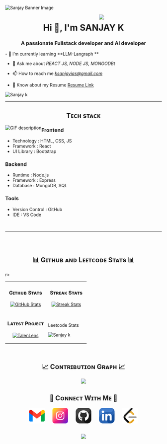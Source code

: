 ![Sanjay  Banner Image](./banner.png)

<div>
  <img align="right" width="40%" src="https://owlbertsio-resized.s3.amazonaws.com/Popper.psd.full.png">
</div>

<h1 align="center">Hi 👋, I'm SANJAY K </h1>
<h3 align="center">A passionate Fullstack developer and AI developer</h3>
- 🌱 I’m currently learning **LLM-Langraph **

- 💬 Ask me about *REACT JS, NODE JS, MONGODBt*

- 📫 How to reach me *ksanjayias@gmail.com*

- 📄 Know about my Resume [Resume Link](https://github.com/Sanjayraj-k/Sanjayraj-k/blob/main/Resume.pdf)

<p align="left">
  <img src="https://komarev.com/ghpvc/?username=Sanjayraj-k&label=Profile%20views&color=CE5842&style=for-the-badge&logo=star" alt="Sanjay k" style="padding-right:20px;" />
</p>


---


<h2 align="center">Tᴇᴄʜ sᴛᴀᴄᴋ</h2> 
<picture>
  <source media="(prefers-color-scheme: dark)" srcset="./Skills_Animation_Dark.gif">
  <source media="(prefers-color-scheme: light)" srcset="./Skills_Animation_White.gif">
  <img align="left" alt="GIF description" src="./Skills_Animation_White.gif">
</picture>

<h3 align="left">Frontend</h3>
<ul>
  <li><span>Technology : </span> <span>HTML, CSS, JS</span></li>
  <li><span>Framework  : </span> <span>React</span></li>
  <li><span>UI Library :</span> <span> Bootstrap</span></li>
</ul>

<h3 align="left">Backend</h3>
<ul>
  <li><span>Runtime   : </span> <span>Node.js</span></li>
  <li><span>Framework : </span> <span>Express</span></li>
  <li><span>Database  : </span> <span>MongoDB, SQL</span></li>
</ul>

<h3 align="left">Tools</h3>
<ul>
  <li><span>Version Control : </span> <span>GitHub</span></li>
  <li><span>IDE             : </span> <span>VS Code</span></li>
</ul>
<br />


---

<br />
<br />


<!--Github stats Table--> 
<h2 align="center">📊 Gɪᴛʜᴜʙ ᴀɴᴅ Lᴇᴇᴛᴄᴏᴅᴇ Sᴛᴀᴛs 📊</h2>


<table width="100%">
  <tr>
    <td width="50%">
      <h3 align="center"><strong>Gɪᴛʜᴜʙ Sᴛᴀᴛs</strong></h3>
      <p align="center">
        <a href="https://github.com/Sanjayraj-k">
          <img align="center" src="https://github-readme-stats.vercel.app/api?username=Sanjayraj-k&count_private=true&show_icons=true&theme=nightowl&bg_color=0,000000,441350&title_color=c56a90&text_color=ffffff&rank_icon=github&hide=prs,issues,contribs&show=reviews,prs_merged,prs_merged_percentage" alt="GitHub Stats" />
        </a>
      </p>
    </td>
    <td width="50%">
      <h3 align="center"><strong>Sᴛʀᴇᴀᴋ Sᴛᴀᴛs</strong></h3>
      <p align="center">
        <a href="https://github.com/Sanjayraj-k">
          <img align="center" src="https://streak-stats.demolab.com?user=Sanjayraj-k&theme=nightowl&background=0,000000,441350&fire=ffeb95&ring=ffeb95&sideNums=ffffff&sideLabels=ffffff&dates=c56a90&currStreakNum=ffffff" alt="Streak Stats" />
        </a>
      </p>
    </td>
  </tr>
    <tr>
      r>
    <td width="50%">
      <h3 align="center"><strong>Lᴀᴛᴇsᴛ Pʀᴏᴊᴇᴄᴛ</strong></h3>
      <p align="center">
        <a href="https://github.com/jeyachandranj/TalenLens.git">
          <img align="center" width="470" src="https://github-readme-stats.vercel.app/api/pin/?username=Sanjayraj-k&repo=Hall-Mangement&theme=nightowl&show_owner=true&bg_color=0,000000,441350&title_color=c56a90&text_color=ffffff" alt="TalenLens" />
        </a>
      </p>
    </td>
      <td>
    <p>Leetcode Stats</p>
    <img src="https://leetcard.jacoblin.cool/Sanjayrajk?ext=activity"  alt="Sanjay k" >
  </td>
</tr>
</table>
<br />

<!--Contribution Graph-->
<h2 align="center">📈 Cᴏɴᴛʀɪʙᴜᴛɪᴏɴ Gʀᴀᴘʜ 📈</h2>
<div align="center">
    <img src="https://github-readme-activity-graph.vercel.app/graph?username=Sanjayraj-k&bg_color=220a28&&color=ffffff&line=c56a90&point=ffeb95&area=false&hide_border=false" border-radius="15">
</div>





<!--Contact Section--> 

<h2 align="center">🤝 Cᴏɴɴᴇᴄᴛ Wɪᴛʜ Mᴇ 🤝</h2>
<div align="center" style="display: flex; justify-content: center; gap: 25px; flex-wrap: wrap;">
  <a href="mailto:ksanjayias@gmail.com" target="_blank">
    <img src="./gmail.png" width="50" height="50" alt="ksanjayias@gmail.com" />
  </a>
  <a href="https://www.instagram.com/.sanjay._" target="_blank">
    <img src="./instagram (1).png" width="50" height="50" alt="sanjay" />
  </a>
  <a href="https://github.com/Sanjayraj-k" target="_blank">
    <img src="./github (1).png" width="50" height="50" alt="Sanjay k" />
  </a>
  <a href="https://www.linkedin.com/in/sanjayraj-k/" target="_blank">
    <img src="./linkedin.png" width="50" height="50" alt="LinkedIn Profile" />
  </a>
  <a href="https://leetcode.com/u/Sanjayrajk/" target="_blank">
    <img src="./leetcode.png" width="50" height="50" alt="Sanjay k" />
  </a>
  
  </a>
</div>



</div>
<br/>

<p align="center">
  <img src="https://capsule-render.vercel.app/api?type=waving&color=gradient&height=65&section=footer"/>
</p>
